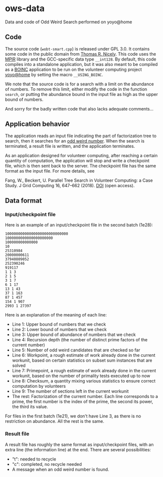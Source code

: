 # ows-data

Data and code of Odd Weird Search performed on yoyo@home

## Code

The source code (``wobt-smart.cpp``) is released under GPL 3.0. It contains some code in the public domain from [Thomas R. Nicely](https://www.trnicely.net). This code uses the [MPIR](https://www.mpir.org) library and the GCC-specific data type ``__int128``. By default, this code compiles into a standalone application, but it was also meant to be compiled as a [BOINC](https://boinc.berkeley.edu) application to be run on the volunteer computing project [yoyo@home](https://www.rechenkraft.net/yoyo/) by setting the macro ``__USING_BOINC``.

We note that the source code is for a search with a limit on the abundance of numbers. To remove this limit, either modify the code in the function ``search``, or putting the abundance bound in the input file as high as the upper bound of numbers.

And sorry for the badly written code that also lacks adequate comments...

## Application behavior

The application reads an input file indicating the part of factorization tree to search, then it searches for an [odd weird number](https://en.wikipedia.org/wiki/Weird_number). When the search is terminated, a result file is written, and the application terminates.

As an application designed for volunteer computing, after reaching a certain quantity of computation, the application will stop and write a checkpoint file, which is then sent back to the server. The checkpoint file has the same format as the input file. For more details, see

Fang, W., Beckert, U. Parallel Tree Search in Volunteer Computing: a Case Study. J Grid Computing 16, 647–662 (2018). [DOI](https://doi.org/10.1007/s10723-017-9411-5) (open access).

## Data format

### Input/checkpoint file

Here is an example of an input/checkpoint file in the second batch (1e28):

```
10000000000000000000000000000
1000000000000000000000
100000000000000
10
25310984
20000000611
37940809052
252390246
919117
1 1 3
2 1 5
3 1 7
6 1 17
13 1 43
37 1 163
87 1 457
154 1 907
2993 1 27397
```

Here is an explanation of the meaning of each line:

- Line 1: Upper bound of numbers that we check
- Line 2: Lower bound of numbers that we check
- Line 3: Upper bound of abundance of numbers that we check
- Line 4: Recursion depth (the number of distinct prime factors of the current number)
- Line 5: Number of odd weird candidates that are checked so far
- Line 6: Workpoint, a rough estimate of work already done in the current workunit, based on certain statistics on subset sum instances that are solved
- Line 7: Primepoint, a rough estimate of work already done in the current workunit, based on the number of primality tests executed up to now
- Line 8: Checksum, a quantity mixing various statistics to ensure correct computation by volunteers
- Line 9: The number of sections left in the current workunit
- The rest: Factorization of the current number. Each line corresponds to a prime, the first number is the index of the prime, the second its power, the third its value.

For files in the first batch (1e21), we don't have Line 3, as there is no restriction on abundance. All the rest is the same.

### Result file

A result file has roughly the same format as input/checkpoint files, with an extra line (the information line) at the end. There are several possibilities:

- "t": needed to recycle
- "c": completed, no recycle needed
- A message when an odd weird number is found.